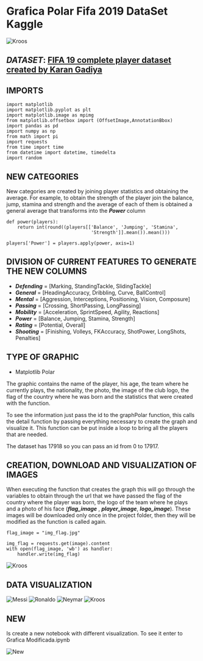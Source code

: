 # Grafica Polar Fifa 2019 DataSet Kaggle

![Kroos](example/fondoImage.jpg)

## ***DATASET***: [FIFA 19 complete player dataset created by Karan Gadiya](https://www.kaggle.com/karangadiya/fifa19)

## IMPORTS

```
import matplotlib
import matplotlib.pyplot as plt
import matplotlib.image as mpimg
from matplotlib.offsetbox import (OffsetImage,AnnotationBbox)
import pandas as pd
import numpy as np
from math import pi
import requests
from time import time
from datetime import datetime, timedelta
import random
```

## NEW CATEGORIES

New categories are created by joining player statistics and obtaining the average.
For example, to obtain the strength of the player join the balance, jump, stamina and strength and the average of each of them is obtained a general average that transforms into the ***Power*** column

```
def power(players):
    return int(round((players[['Balance', 'Jumping', 'Stamina', 
                               'Strength']].mean()).mean()))

players['Power'] = players.apply(power, axis=1)
```

## DIVISION OF CURRENT FEATURES TO GENERATE THE NEW COLUMNS

- ***Defending*** = [Marking, StandingTackle, SlidingTackle]
- ***General*** = [HeadingAccuracy, Dribbling, Curve, BallControl]
- ***Mental*** = [Aggression, Interceptions, Positioning, Vision, Composure]
- ***Passing*** = [Crossing, ShortPassing, LongPassing]
- ***Mobility*** = [Acceleration, SprintSpeed, Agility, Reactions]
- ***Power*** = [Balance, Jumping, Stamina, Strength]
- ***Rating*** = [Potential, Overall]
- ***Shooting*** = [Finishing, Volleys, FKAccuracy, ShotPower, LongShots, Penalties]

## TYPE OF GRAPHIC

- Matplotlib Polar

The graphic contains the name of the player, his age, the team where he currently plays, the nationality, the photo, the image of the club logo, the flag of the country where he was born and the statistics that were created with the function.

To see the information just pass the id to the graphPolar function, this calls the detail function by passing everything necessary to create the graph and visualize it. This function can be put inside a loop to bring all the players that are needed.

The dataset has 17918 so you can pass an id from 0 to 17917.

## CREATION, DOWNLOAD AND VISUALIZATION OF IMAGES

When executing the function that creates the graph this will go through the variables to obtain through the url that we have passed the flag of the country where the player was born, the logo of the team where he plays and a photo of his face (***flag_image*** , ***player_image***, ***logo_image***). These images will be downloaded only once in the project folder, then they will be modified as the function is called again.

```
flag_image = "img_flag.jpg"
    
img_flag = requests.get(image).content
with open(flag_image, 'wb') as handler:
    handler.write(img_flag)
```
![Kroos](example/img.png)

## DATA VISUALIZATION

![Messi](example/1.png)
![Ronaldo](example/2.png)
![Neymar](example/3.png)
![Kroos](example/4.png)

## NEW

Is create a new notebook with different visualization.
To see it enter to Grafica Modificada.ipynb


![New](example/new.png)